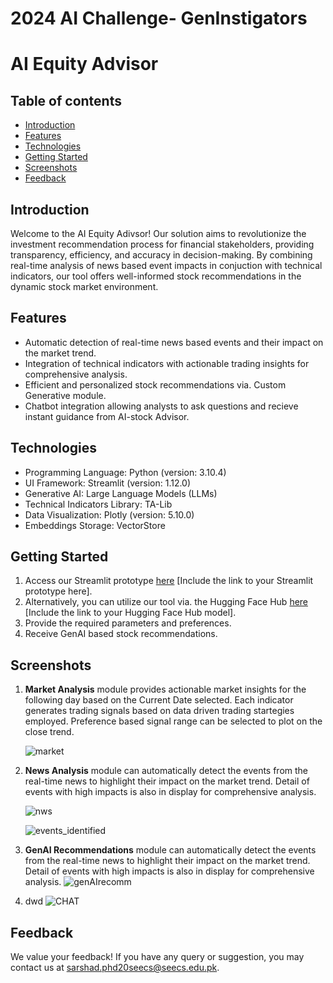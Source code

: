 # 2024 AI Challenge- GenInstigators

# AI Equity Advisor

## Table of contents
* [Introduction](#introduction)
* [Features](#features)
* [Technologies](#technologies)
* [Getting Started](#getting-started)
* [Screenshots](#screenshots)
* [Feedback](#feedback)
  
## Introduction 

Welcome to the AI Equity Adivsor! Our solution aims to revolutionize the investment recommendation process for financial stakeholders, providing transparency, efficiency, and accuracy in decision-making. By combining real-time analysis of news based event impacts in conjuction with technical indicators, our tool offers well-informed stock recommendations in the dynamic stock market environment.

## Features

- Automatic detection of real-time news based events and their impact on the market trend.
- Integration of technical indicators with actionable trading insights for comprehensive analysis.
- Efficient and personalized stock recommendations via. Custom Generative module.
- Chatbot integration allowing analysts to ask questions and recieve instant guidance from AI-stock Advisor.

## Technologies

- Programming Language: Python (version: 3.10.4)
- UI Framework: Streamlit (version: 1.12.0)
- Generative AI: Large Language Models (LLMs)
- Technical Indicators Library: TA-Lib
- Data Visualization: Plotly (version: 5.10.0)
- Embeddings Storage: VectorStore
  
## Getting Started 

1. Access our Streamlit prototype [here](#) [Include the link to your Streamlit prototype here].
2. Alternatively, you can utilize our tool via. the Hugging Face Hub [here](#) [Include the link to your Hugging Face Hub model].
3. Provide the required parameters and preferences.
4. Receive GenAI based stock recommendations.

## Screenshots

1. <b>Market Analysis</b> module provides actionable market insights for the following day based on the Current Date selected. Each indicator generates trading signals based on data driven trading startegies employed. Preference based signal range can be selected to plot on the close trend.
   
   ![market](https://github.com/Huma-Ameer10/2024-AI-Challenge-GenInstigators/assets/88269723/fae1e536-93e2-440f-90c7-96ff52e3824b)

2. <b>News Analysis</b> module can automatically detect the events from the real-time news to highlight their impact on the market trend. Detail of events with high impacts is also in display for comprehensive analysis.

   ![nws](https://github.com/Huma-Ameer10/2024-AI-Challenge-GenInstigators/assets/88269723/3f35c04c-ffe5-448f-b7f1-eb743ecdeeca)
  
   ![events_identified](https://github.com/Huma-Ameer10/2024-AI-Challenge-GenInstigators/assets/88269723/9c432611-de57-41fc-b6a9-05567422bac0)

   
5. <b>GenAI Recommendations</b> module can automatically detect the events from the real-time news to highlight their impact on the market trend. Detail of events with high impacts is also in display for comprehensive analysis.
   ![genAIrecomm](https://github.com/Huma-Ameer10/2024-AI-Challenge-GenInstigators/assets/88269723/5f949b8f-1d77-43c9-a55f-5251d03e94bb)

6. dwd
   ![CHAT](https://github.com/Huma-Ameer10/2024-AI-Challenge-GenInstigators/assets/88269723/7153d2b4-a7d1-4da8-bc84-ea79b2aa9bba)

## Feedback

We value your feedback! If you have any query or suggestion, you may contact us at [sarshad.phd20seecs@seecs.edu.pk](mailto:email@example.com).

